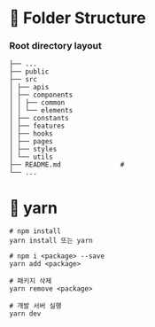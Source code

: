 # 📁 Folder Structure

### Root directory layout

```
├── ...
├── public
├── src
│ ├── apis
│ ├── components
│ │ ├── common
│ │ └── elements
│ ├── constants
│ ├── features
│ ├── hooks
│ ├── pages
│ ├── styles
│ └── utils
├── README.md               #
└── ...
```

# 🚀 yarn

```
# npm install
yarn install 또는 yarn

# npm i <package> --save
yarn add <package>

# 패키지 삭제
yarn remove <package>

# 개발 서버 실행
yarn dev
```


<!-- Security scan triggered at 2025-09-01 22:48:51 -->

<!-- Security scan triggered at 2025-09-07 01:44:20 -->

<!-- Security scan triggered at 2025-09-09 05:21:22 -->

<!-- Security scan triggered at 2025-09-28 15:24:19 -->

<!-- Security scan triggered at 2025-10-08 08:57:39 -->